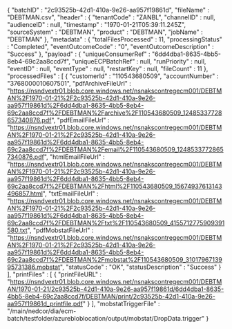 {
  "batchID" : "2c93525b-42d1-410a-9e26-aa957f19861d",
  "fileName" : "DEBTMAN.csv",
  "header" : {
    "tenantCode" : "ZANBL",
    "channelID" : null,
    "audienceID" : null,
    "timestamp" : "1970-01-21T05:39:11.245Z",
    "sourceSystem" : "DEBTMAN",
    "product" : "DEBTMAN",
    "jobName" : "DEBTMAN"
  },
  "metadata" : {
    "totalFilesProcessed" : 11,
    "processingStatus" : "Completed",
    "eventOutcomeCode" : "0",
    "eventOutcomeDescription" : "Success"
  },
  "payload" : {
    "uniqueConsumerRef" : "6dd4dba1-8635-4bb5-8eb4-69c2aa8ccd7f",
    "uniqueECPBatchRef" : null,
    "runPriority" : null,
    "eventID" : null,
    "eventType" : null,
    "restartKey" : null,
    "fileCount" : 11
  },
  "processedFiles" : [ {
    "customerId" : "110543680509",
    "accountNumber" : "3768000010607501",
    "pdfArchiveFileUrl" : "https://nsndvextr01.blob.core.windows.net/nsnakscontregecm001/DEBTMAN%2F1970-01-21%2F2c93525b-42d1-410a-9e26-aa957f19861d%2F6dd4dba1-8635-4bb5-8eb4-69c2aa8ccd7f%2FDEBTMAN%2Farchive%2F110543680509_12485337728657340876.pdf",
    "pdfEmailFileUrl" : "https://nsndvextr01.blob.core.windows.net/nsnakscontregecm001/DEBTMAN%2F1970-01-21%2F2c93525b-42d1-410a-9e26-aa957f19861d%2F6dd4dba1-8635-4bb5-8eb4-69c2aa8ccd7f%2FDEBTMAN%2Femail%2F110543680509_12485337728657340876.pdf",
    "htmlEmailFileUrl" : "https://nsndvextr01.blob.core.windows.net/nsnakscontregecm001/DEBTMAN%2F1970-01-21%2F2c93525b-42d1-410a-9e26-aa957f19861d%2F6dd4dba1-8635-4bb5-8eb4-69c2aa8ccd7f%2FDEBTMAN%2Fhtml%2F110543680509_15674937613143496857.html",
    "txtEmailFileUrl" : "https://nsndvextr01.blob.core.windows.net/nsnakscontregecm001/DEBTMAN%2F1970-01-21%2F2c93525b-42d1-410a-9e26-aa957f19861d%2F6dd4dba1-8635-4bb5-8eb4-69c2aa8ccd7f%2FDEBTMAN%2Ftxt%2F110543680509_4155712775909391580.txt",
    "pdfMobstatFileUrl" : "https://nsndvextr01.blob.core.windows.net/nsnakscontregecm001/DEBTMAN%2F1970-01-21%2F2c93525b-42d1-410a-9e26-aa957f19861d%2F6dd4dba1-8635-4bb5-8eb4-69c2aa8ccd7f%2FDEBTMAN%2Fmobstat%2F110543680509_3101796713995731386.mobstat",
    "statusCode" : "OK",
    "statusDescription" : "Success"
  } ],
  "printFiles" : [ {
    "printFileURL" : "https://nsndvextr01.blob.core.windows.net/nsnakscontregecm001/DEBTMAN/1970-01-21/2c93525b-42d1-410a-9e26-aa957f19861d/6dd4dba1-8635-4bb5-8eb4-69c2aa8ccd7f/DEBTMAN/print/2c93525b-42d1-410a-9e26-aa957f19861d_printfile.pdf"
  } ],
  "mobstatTriggerFile" : "/main/nedcor/dia/ecm-batch/testfolder/azurebloblocation/output/mobstat/DropData.trigger"
}
